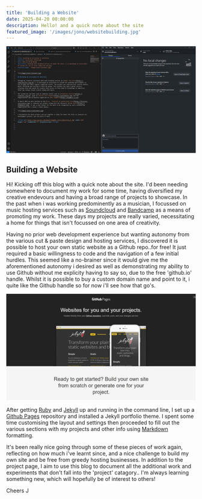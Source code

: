 ```yaml
---
title: 'Building a Website'
date: 2025-04-20 00:00:00
description: Hello! and a quick note about the site
featured_image: '/images/jono/websitebuilding.jpg'
---
```


![](/images/jono/websitebuilding.jpg)

## Building a Website

Hi! Kicking off this blog with a quick note about the site. I'd been needing somewhere to document my work for some time, having diversified my creative endevours and having a broad range of projects to showcase. In the past when i was working predominently as a musician, I focussed on music hosting services such as [Soundcloud](https://soundcloud.com/johnnysideways) and  [Bandcamp](https://johnnysideways.bandcamp.com) as a means of promoting my work. These days my projects are really varied, necessitating a home for things that isn't focussed on one area of creativity.

Having no prior web development experience but wanting autonomy from the various cut & paste design and hosting services, I discovered it is possible to host your own static website as a Github repo..for free! It just required a basic willingness to code and the navigation of a few initial hurdles. This seemed like a no-brainer since it would give me the aforementioned autonomy i desired as well as demonstrating my ability to use Github without me explicity having to say so, due to the free 'github.io' handle. Whilst it is possible to buy a custom domain name and point to it, i quite like the Github handle so for now i'll see how that go's.

![](/images/jono/githubpages.jpg)

After getting [Ruby](https://ruby-lang.org/en/) and [Jekyll](https://jekyllrb.com) up and running in the command line, I set up a [Github Pages](https://pages.github.com) repository and installed a Jekyll portfolio theme. I spent some time customising the layout and settings then proceeded to fill out the various sections with my projects and other info using [Markdown](https://markdownguide.org) formatting.

It's been really nice going through some of these pieces of work again, reflecting on how much i've learnt since, and a nice challenge to build my own site and be free from greedy hosting businesses. In addition to the project page, I aim to use this blog to document all the additional work and experiments that don't fall into the 'project' catagory.. I'm always learning something new, which will hopefully be of interest to others!

Cheers
J

